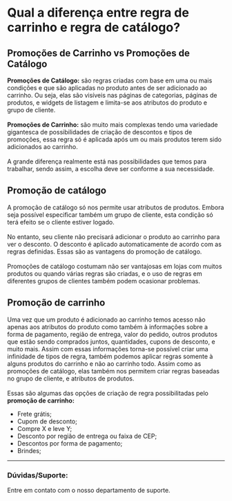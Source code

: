 # Qual a diferença entre regra de carrinho e regra de catálogo?

## Promoções de Carrinho vs Promoções de Catálogo

**Promoções de Catálogo:** são regras criadas com base em uma ou mais condições e que são aplicadas no produto antes de ser adicionado ao carrinho. Ou seja, elas são visíveis nas páginas de categorias, páginas de produtos, e widgets de listagem e limita-se aos atributos do produto e grupo de cliente.
<br>
<br>
**Promoções de Carrinho:** são muito mais complexas tendo uma variedade gigantesca de possibilidades de criação de descontos e tipos de promoções, essa regra só é aplicada após um ou mais produtos terem sido adicionados ao carrinho.
<br>
<br>
A grande diferença realmente está nas possibilidades que temos para trabalhar, sendo assim, a escolha deve ser conforme a sua necessidade. 

## Promoção de catálogo

A promoção de catálogo só nos permite usar atributos de produtos. Embora seja possível especificar também um grupo de cliente, esta condição só terá efeito se o cliente estiver logado.
<br>
<br>
No entanto, seu cliente não precisará adicionar o produto ao carrinho para ver o desconto. O desconto é aplicado automaticamente de acordo com as regras definidas. Essas são as vantagens do promoção de catálogo.
<br>
<br>
Promoções de catálogo costumam não ser vantajosas em lojas com muitos produtos ou quando várias regras são criadas, e o uso de regras em diferentes grupos de clientes também podem ocasionar problemas.

## Promoção de carrinho

Uma vez que um produto é adicionado ao carrinho temos acesso não apenas aos atributos do produto como também à informações sobre a forma de pagamento, região de entrega, valor do pedido, outros produtos que estão sendo comprados juntos, quantidades, cupons de desconto, e muito mais. Assim com essas informações torna-se possível criar uma infinidade de tipos de regra, também podemos aplicar regras somente à alguns produtos do carrinho e não ao carrinho todo. Assim como as promoções de catálogo, elas também nos permitem criar regras baseadas no grupo de cliente, e atributos de produtos.
<br>
<br>
Essas são algumas das opções de criação de regra possibilitadas pelo **promoção de carrinho:** 
* Frete grátis;
* Cupom de desconto;
* Compre X e leve Y;
* Desconto por região de entrega ou faixa de CEP;
* Descontos por forma de pagamento;
* Brindes;
<hr>

### Dúvidas/Suporte:
Entre em contato com o nosso departamento de suporte.